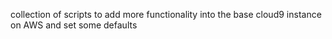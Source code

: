 collection of scripts to add more functionality into the base cloud9 instance on AWS and set some defaults